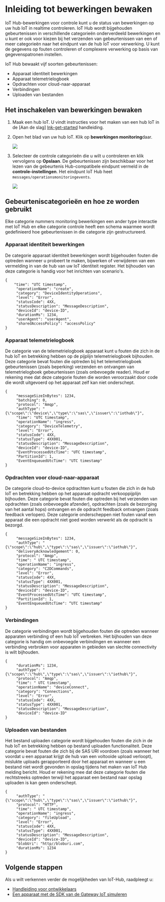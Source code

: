<properties
 pageTitle="Cmdlets voor controle IoT Hub-bewerkingen"
 description="Een overzicht van Azure IoT Hub bewerkingen monitoring, zodat u kunt de status van bewerkingen op uw hub IoT in realtime controleren"
 services="iot-hub"
 documentationCenter=""
 authors="nberdy"
 manager="timlt"
 editor=""/>

<tags
 ms.service="iot-hub"
 ms.devlang="na"
 ms.topic="article"
 ms.tgt_pltfrm="na"
 ms.workload="na"
 ms.date="08/11/2016"
 ms.author="nberdy"/>

# <a name="introduction-to-operations-monitoring"></a>Inleiding tot bewerkingen bewaken

IoT Hub-bewerkingen voor controle kunt u de status van bewerkingen op uw hub IoT in realtime controleren. IoT Hub wordt bijgehouden gebeurtenissen in verschillende categorieën onderverdeeld bewerkingen en u kunt er ook voor kiezen bij het verzenden van gebeurtenissen van een of meer categorieën naar het eindpunt van de hub IoT voor verwerking. U kunt de gegevens op fouten controleren of complexere verwerking op basis van gegevenspatronen instellen.

IoT Hub bewaakt vijf soorten gebeurtenissen:

- Apparaat identiteit bewerkingen
- Apparaat telemetrielogboek
- Opdrachten voor cloud-naar-apparaat
- Verbindingen
- Uploaden van bestanden

## <a name="how-to-enable-operations-monitoring"></a>Het inschakelen van bewerkingen bewaken

1. Maak een hub IoT. U vindt instructies voor het maken van een hub IoT in de [Aan de slag] [ lnk-get-started] handleiding.

2. Open het blad van uw hub IoT. Klik op **bewerkingen monitoring**daar.

    ![][1]

3. Selecteer de controle categorieën die u wilt u controleren en klik vervolgens op **Opslaan**. De gebeurtenissen zijn beschikbaar voor het lezen van de gebeurtenis Hub-compatibele eindpunt vermeld in de **controle-instellingen**. Het eindpunt IoT Hub heet `messages/operationsmonitoringevents`.

    ![][2]

## <a name="event-categories-and-how-to-use-them"></a>Gebeurteniscategorieën en hoe ze worden gebruikt

Elke categorie nummers monitoring bewerkingen een ander type interactie met IoT Hub en elke categorie controle heeft een schema waarmee wordt gedefinieerd hoe gebeurtenissen in die categorie zijn gestructureerd.

### <a name="device-identity-operations"></a>Apparaat identiteit bewerkingen

De categorie apparaat identiteit bewerkingen wordt bijgehouden fouten die optreden wanneer u probeert te maken, bijwerken of verwijderen van een vermelding in van de hub van uw IoT identiteit register. Het bijhouden van deze categorie is handig voor het inrichten van scenario's.

    {
        "time": "UTC timestamp",
         "operationName": "create",
         "category": "DeviceIdentityOperations",
         "level": "Error",
         "statusCode": 4XX,
         "statusDescription": "MessageDescription",
         "deviceId": "device-ID",
         "durationMs": 1234,
         "userAgent": "userAgent",
         "sharedAccessPolicy": "accessPolicy"
    }

### <a name="device-telemetry"></a>Apparaat telemetrielogboek

De categorie van de telemetrielogboek apparaat kunt u fouten die zich in de hub IoT en betrekking hebben op de pijplijn telemetrielogboek bijhouden. Deze categorie bevat fouten die optreden bij het telemetrielogboek gebeurtenissen (zoals beperking) verzenden en ontvangen van telemetrielogboek gebeurtenissen (zoals onbevoegde reader). Houd er rekening mee dat deze categorie fouten die worden veroorzaakt door code die wordt uitgevoerd op het apparaat zelf kan niet onderschept.

    {
         "messageSizeInBytes": 1234,
         "batching": 0,
         "protocol": "Amqp",
         "authType": "{\"scope\":\"device\",\"type\":\"sas\",\"issuer\":\"iothub\"}",
         "time": "UTC timestamp",
         "operationName": "ingress",
         "category": "DeviceTelemetry",
         "level": "Error",
         "statusCode": 4XX,
         "statusType": 4XX001,
         "statusDescription": "MessageDescription",
         "deviceId": "device-ID",
         "EventProcessedUtcTime": "UTC timestamp",
         "PartitionId": 1,
         "EventEnqueuedUtcTime": "UTC timestamp"
    }

### <a name="cloud-to-device-commands"></a>Opdrachten voor cloud-naar-apparaat

De categorie cloud-to-device opdrachten kunt u fouten die zich in de hub IoT en betrekking hebben op het apparaat opdracht verkooppijplijn bijhouden. Deze categorie bevat fouten die optreden bij het verzenden van opdrachten (zoals onbevoegde afzender), opdrachten (zoals de bezorging van het aantal hops) ontvangen en de opdracht feedback ontvangen (zoals feedback verlopen). Deze categorie onderscheppen niet fouten vanaf een apparaat die een opdracht niet goed worden verwerkt als de opdracht is bezorgd.

    {
         "messageSizeInBytes": 1234,
         "authType": "{\"scope\":\"hub\",\"type\":\"sas\",\"issuer\":\"iothub\"}",
         "deliveryAcknowledgement": 0,
         "protocol": "Amqp",
         "time": " UTC timestamp",
         "operationName": "ingress",
         "category": "C2DCommands",
         "level": "Error",
         "statusCode": 4XX,
         "statusType": 4XX001,
         "statusDescription": "MessageDescription",
         "deviceId": "device-ID",
         "EventProcessedUtcTime": "UTC timestamp",
         "PartitionId": 1,
         "EventEnqueuedUtcTime": “UTC timestamp"
    }

### <a name="connections"></a>Verbindingen

De categorie verbindingen wordt bijgehouden fouten die optreden wanneer apparaten verbinding of een hub IoT verbreken. Het bijhouden van deze categorie is handig om onbevoegde verbindingen en wanneer een verbinding verbroken voor apparaten in gebieden van slechte connectivity is wilt bijhouden.

    {
         "durationMs": 1234,
         "authType": "{\"scope\":\"hub\",\"type\":\"sas\",\"issuer\":\"iothub\"}",
         "protocol": "Amqp",
         "time": " UTC timestamp",
         "operationName": "deviceConnect",
         "category": "Connections",
         "level": "Error",
         "statusCode": 4XX,
         "statusType": 4XX001,
         "statusDescription": "MessageDescription",
         "deviceId": "device-ID"
    }

### <a name="file-uploads"></a>Uploaden van bestanden

Het bestand uploaden categorie wordt bijgehouden fouten die zich in de hub IoT en betrekking hebben op bestand uploaden functionaliteit. Deze categorie bevat fouten die zich bij de SAS URI voordoen (zoals wanneer het voordat u een apparaat krijgt de hub van een voltooide upload verloopt), mislukte uploads gerapporteerd door het apparaat en wanneer u een bestand niet wordt gevonden in opslag tijdens het maken van IoT Hub melding bericht. Houd er rekening mee dat deze categorie fouten die rechtstreeks optreden terwijl het apparaat een bestand naar opslag uploaden is kan geen onderschept.

    {
         "authType": "{\"scope\":\"hub\",\"type\":\"sas\",\"issuer\":\"iothub\"}",
         "protocol": "HTTP",
         "time": " UTC timestamp",
         "operationName": "ingress",
         "category": "fileUpload",
         "level": "Error",
         "statusCode": 4XX,
         "statusType": 4XX001,
         "statusDescription": "MessageDescription",
         "deviceId": "device-ID",
         "blobUri": "http//bloburi.com",
         "durationMs": 1234
    }

## <a name="next-steps"></a>Volgende stappen

Als u wilt verkennen verder de mogelijkheden van IoT-Hub, raadpleegt u:

- [Handleiding voor ontwikkelaars][lnk-devguide]
- [Een apparaat met de SDK van de Gateway IoT simuleren][lnk-gateway]

<!-- Links and images -->
[1]: media/iot-hub-operations-monitoring/enable-OM-1.png
[2]: media/iot-hub-operations-monitoring/enable-OM-2.png

[lnk-get-started]: iot-hub-csharp-csharp-getstarted.md
[lnk-diagnostic-metrics]: iot-hub-metrics.md
[lnk-scaling]: iot-hub-scaling.md
[lnk-dr]: iot-hub-ha-dr.md

[lnk-devguide]: iot-hub-devguide.md
[lnk-gateway]: iot-hub-linux-gateway-sdk-simulated-device.md